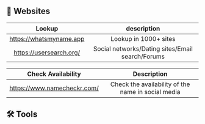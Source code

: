 
## 🍳 Websites
|         Lookup          |                   description                    |
|:-----------------------:|:------------------------------------------------:|
| https://whatsmyname.app |              Lookup in 1000+ sites               |
| https://usersearch.org/ | Social networks/Dating sites/Email search/Forums |

|     Check Availability      |                    Description                     |
|:---------------------------:|:--------------------------------------------------:|
| https://www.namecheckr.com/ | Check the availability of the name in social media |


## :hammer_and_wrench: Tools

